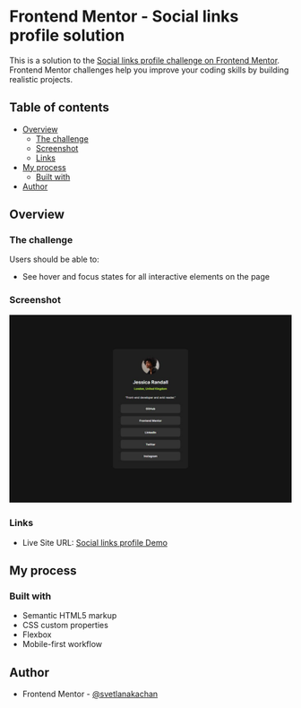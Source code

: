 # Frontend Mentor - Social links profile solution

This is a solution to the [Social links profile challenge on Frontend Mentor](https://www.frontendmentor.io/challenges/social-links-profile-UG32l9m6dQ). Frontend Mentor challenges help you improve your coding skills by building realistic projects.

## Table of contents

- [Overview](#overview)
  - [The challenge](#the-challenge)
  - [Screenshot](#screenshot)
  - [Links](#links)
- [My process](#my-process)
  - [Built with](#built-with)
- [Author](#author)

## Overview

### The challenge

Users should be able to:

- See hover and focus states for all interactive elements on the page

### Screenshot

![](./screenshot.jpg)

### Links

- Live Site URL: [Social links profile Demo](https://svetlanakachan.github.io/fm-challenges/social-links-profile/)

## My process

### Built with

- Semantic HTML5 markup
- CSS custom properties
- Flexbox
- Mobile-first workflow

## Author

- Frontend Mentor - [@svetlanakachan](https://www.frontendmentor.io/profile/svetlanakachan)
